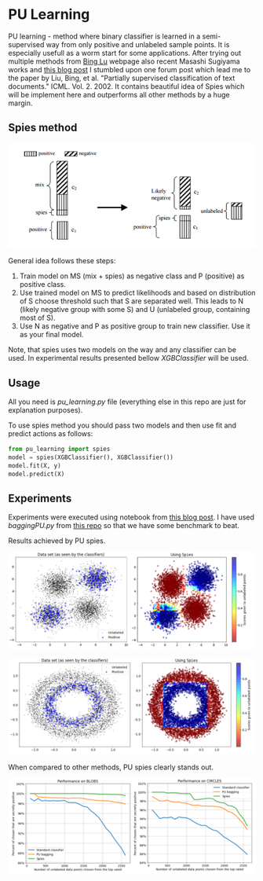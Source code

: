 # PU Learning

PU learning - method where binary classifier is learned in a semi-supervised way from only positive and unlabeled sample points. It is especially usefull as a worm start for some applications. After trying out multiple methods from [Bing Lu](https://www.cs.uic.edu/~liub/NSF/PSC-IIS-0307239.html) webpage also recent Masashi Sugiyama works and [this blog post](https://roywright.me/2017/11/16/positive-unlabeled-learning/) I stumbled upon one forum post which lead me to the paper by Liu, Bing, et al. "Partially supervised classification of text documents." ICML. Vol. 2. 2002. It contains beautiful idea of Spies which will be implement here and outperforms all other methods by a huge margin.

## Spies method

![Spies](spies.png)

General idea follows these steps:

1. Train model on MS (mix + spies) as negative class and P (positive) as positive class.
2. Use trained model on MS to predict likelihoods and based on distribution of S choose threshold such that S are separated well. This leads to N (likely negative group with some S) and U (unlabeled group, containing most of S).
3. Use N as negative and P as positive group to train new classifier. Use it as your final model.

Note, that spies uses two models on the way and any classifier can be used. In experimental results presented bellow *XGBClassifier* will be used.

## Usage

All you need is *pu_learning.py* file (everything else in this repo are just for explanation purposes).

To use spies method you should pass two models and then use fit and predict actions as follows:

```python
from pu_learning import spies
model = spies(XGBClassifier(), XGBClassifier())
model.fit(X, y)
model.predict(X)
```

## Experiments

Experiments were executed using notebook from [this blog post](https://roywright.me/2017/11/16/positive-unlabeled-learning/). I have used *baggingPU.py* from [this repo](https://github.com/roywright/pu_learning) so that we have some benchmark to beat.

Results achieved by PU spies.

![Blobs experiment](blobs_spies.png)

![Circles experiment](circles_spies.png)

When compared to other methods, PU spies clearly stands out.

![Performance comparisson](performance.png)

